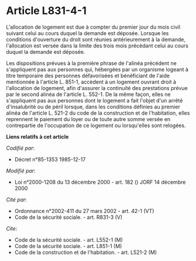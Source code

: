 # Article L831-4-1

L'allocation de logement est due à compter du premier jour du mois civil suivant celui au cours duquel la demande est
déposée. Lorsque les conditions d'ouverture du droit sont réunies antérieurement à la demande, l'allocation est versée dans
la limite des trois mois précédant celui au cours duquel la demande est déposée.

Les dispositions prévues à la première phrase de l'alinéa précédent ne s'appliquent pas aux personnes qui, hébergées par un
organisme logeant à titre temporaire des personnes défavorisées et bénéficiant de l'aide mentionnée à l'article L. 851-1,
accèdent à un logement ouvrant droit à l'allocation de logement, afin d'assurer la continuité des prestations prévue par le
second alinéa de l'article L. 552-1. De la même façon, elles ne s'appliquent pas aux personnes dont le logement a fait
l'objet d'un arrêté d'insalubrité ou de péril lorsque, dans les conditions définies au premier alinéa de l'article L. 521-2
du code de la construction et de l'habitation, elles reprennent le paiement du loyer ou de toute autre somme versée en
contrepartie de l'occupation de ce logement ou lorsqu'elles sont relogées.

**Liens relatifs à cet article**

_Codifié par_:

  - Décret n°85-1353 1985-12-17

_Modifié par_:

  - Loi n°2000-1208 du 13 décembre 2000 - art. 182 () JORF 14 décembre 2000

_Cité par_:

  - Ordonnance n°2002-411 du 27 mars 2002 - art. 42-1 (VT)
  - Code de la sécurité sociale. - art. R831-3 (V)

_Cite_:

  - Code de la sécurité sociale. - art. L552-1 (M)
  - Code de la sécurité sociale. - art. L851-1 (M)
  - Code de la construction et de l'habitation. - art. L521-2 (M)
